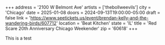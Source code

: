 +++
address = '2100 W Belmont Ave'
artists = ['thebollweevils']
city = 'Chicago'
date = 2025-01-08
doors = 2024-09-13T19:00:00-05:00
draft = false
link = 'https://www.seetickets.us/event/brendan-kelly-and-the-wandering-birds/607712'
location = 'Beat Kitchen'
state = 'IL'
title = 'Red Scare 20th Anniversary Chicago Weekender'
zip = '60618'
+++

This is a test
